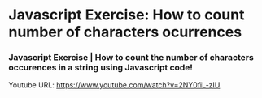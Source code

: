 # Javascript Exercise: How to count number of characters ocurrences
### Javascript Exercise | How to count the number of characters occurences in a string using Javascript code!

Youtube URL: https://www.youtube.com/watch?v=2NY0fiL-zIU
